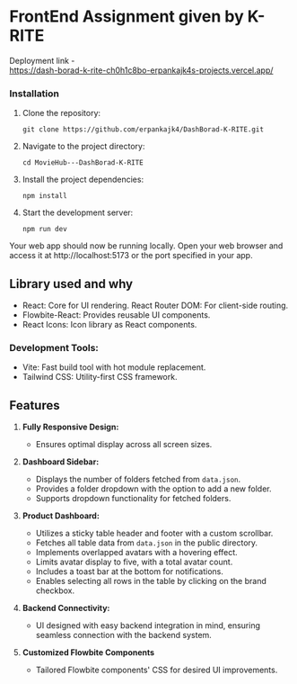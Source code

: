 # FrontEnd Assignment given by K-RITE
Deployment link - <br>
https://dash-borad-k-rite-ch0h1c8bo-erpankajk4s-projects.vercel.app/

### Installation
1. Clone the repository:
   ```
   git clone https://github.com/erpankajk4/DashBorad-K-RITE.git
   ```

2. Navigate to the project directory:
   ```
   cd MovieHub---DashBorad-K-RITE
   ```
3. Install the project dependencies:
   ```
   npm install
   ```
4. Start the development server:
   ```
   npm run dev
   ```
Your web app should now be running locally. Open your web browser and access it at http://localhost:5173 or the port specified in your app.

## Library used and why
- React: Core for UI rendering.
React Router DOM: For client-side routing.
- Flowbite-React: Provides reusable UI components.
- React Icons: Icon library as React components.

### Development Tools:
- Vite: Fast build tool with hot module replacement.
- Tailwind CSS: Utility-first CSS framework.

## Features

1. **Fully Responsive Design:**
   - Ensures optimal display across all screen sizes.

2. **Dashboard Sidebar:**
   - Displays the number of folders fetched from `data.json`.
   - Provides a folder dropdown with the option to add a new folder.
   - Supports dropdown functionality for fetched folders.

3. **Product Dashboard:**
   - Utilizes a sticky table header and footer with a custom scrollbar.
   - Fetches all table data from `data.json` in the public directory.
   - Implements overlapped avatars with a hovering effect.
   - Limits avatar display to five, with a total avatar count.
   - Includes a toast bar at the bottom for notifications.
   - Enables selecting all rows in the table by clicking on the brand checkbox.

4. **Backend Connectivity:**
   - UI designed with easy backend integration in mind, ensuring seamless connection with the backend system.

5. **Customized Flowbite Components**
    - Tailored Flowbite components' CSS for desired UI improvements.
